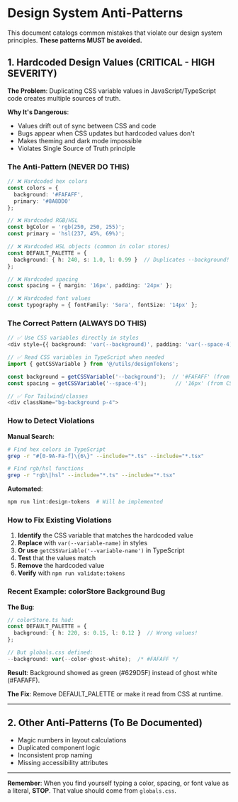 # Design System Anti-Patterns

This document catalogs common mistakes that violate our design system principles. **These patterns MUST be avoided.**

## 1. Hardcoded Design Values (CRITICAL - HIGH SEVERITY)

**The Problem**: Duplicating CSS variable values in JavaScript/TypeScript code creates multiple sources of truth.

**Why It's Dangerous**:
- Values drift out of sync between CSS and code
- Bugs appear when CSS updates but hardcoded values don't
- Makes theming and dark mode impossible
- Violates Single Source of Truth principle

### The Anti-Pattern (NEVER DO THIS)

```typescript
// ❌ Hardcoded hex colors
const colors = {
  background: '#FAFAFF',
  primary: '#8A8DD0'
};

// ❌ Hardcoded RGB/HSL
const bgColor = 'rgb(250, 250, 255)';
const primary = 'hsl(237, 45%, 69%)';

// ❌ Hardcoded HSL objects (common in color stores)
const DEFAULT_PALETTE = {
  background: { h: 240, s: 1.0, l: 0.99 }  // Duplicates --background!
};

// ❌ Hardcoded spacing
const spacing = { margin: '16px', padding: '24px' };

// ❌ Hardcoded font values
const typography = { fontFamily: 'Sora', fontSize: '14px' };
```

### The Correct Pattern (ALWAYS DO THIS)

```typescript
// ✅ Use CSS variables directly in styles
<div style={{ background: 'var(--background)', padding: 'var(--space-4)' }}>

// ✅ Read CSS variables in TypeScript when needed
import { getCSSVariable } from '@/utils/designTokens';

const background = getCSSVariable('--background');  // '#FAFAFF' (from CSS)
const spacing = getCSSVariable('--space-4');         // '16px' (from CSS)

// ✅ For Tailwind/classes
<div className="bg-background p-4">
```

### How to Detect Violations

**Manual Search**:
```bash
# Find hex colors in TypeScript
grep -r "#[0-9A-Fa-f]\{6\}" --include="*.ts" --include="*.tsx"

# Find rgb/hsl functions
grep -r "rgb\|hsl" --include="*.ts" --include="*.tsx"
```

**Automated**:
```bash
npm run lint:design-tokens  # Will be implemented
```

### How to Fix Existing Violations

1. **Identify** the CSS variable that matches the hardcoded value
2. **Replace** with `var(--variable-name)` in styles
3. **Or use** `getCSSVariable('--variable-name')` in TypeScript
4. **Test** that the values match
5. **Remove** the hardcoded value
6. **Verify** with `npm run validate:tokens`

### Recent Example: colorStore Background Bug

**The Bug**:
```typescript
// colorStore.ts had:
const DEFAULT_PALETTE = {
  background: { h: 220, s: 0.15, l: 0.12 }  // Wrong values!
};

// But globals.css defined:
--background: var(--color-ghost-white);  /* #FAFAFF */
```

**Result**: Background showed as green (#629D5F) instead of ghost white (#FAFAFF).

**The Fix**: Remove DEFAULT_PALETTE or make it read from CSS at runtime.

---

## 2. Other Anti-Patterns (To Be Documented)

- Magic numbers in layout calculations
- Duplicated component logic
- Inconsistent prop naming
- Missing accessibility attributes

---

**Remember**: When you find yourself typing a color, spacing, or font value as a literal, **STOP**. That value should come from `globals.css`.